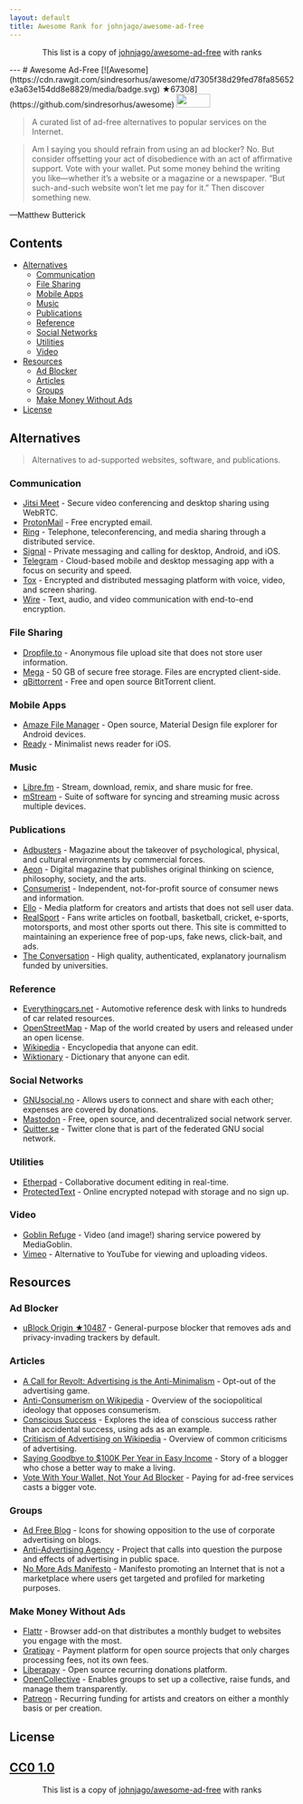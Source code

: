 ```yaml
---
layout: default
title: Awesome Rank for johnjago/awesome-ad-free
---
```


<p align="center">
	This list is a copy of <a href="https://github.com/johnjago/awesome-ad-free">johnjago/awesome-ad-free</a> with ranks
</p>
---
# Awesome Ad-Free [![Awesome](https://cdn.rawgit.com/sindresorhus/awesome/d7305f38d29fed78fa85652e3a63e154dd8e8829/media/badge.svg) ★67308](https://github.com/sindresorhus/awesome) <a href="https://nomoreads.org"><img src="https://s1.postimg.org/dg1oazt7z/nomoreads-logo-sm.png" width="60" height="24"></a>

> A curated list of ad-free alternatives to popular services on the Internet.

> Am I saying you should refrain from using an ad blocker? No. But consider offsetting your act of disobedience with an act of affirmative support. Vote with your wallet. Put some money behind the writing you like—whether it’s a website or a magazine or a newspaper. “But such-and-such website won’t let me pay for it.” Then discover something new.

—Matthew Butterick

## Contents

- [Alternatives](#alternatives)
  - [Communication](#communication)
  - [File Sharing](#file-sharing)
  - [Mobile Apps](#mobile-apps)
  - [Music](#music)
  - [Publications](#publications)
  - [Reference](#reference)
  - [Social Networks](#social-networks)
  - [Utilities](#utilities)
  - [Video](#video)
- [Resources](#resources)
  - [Ad Blocker](#ad-blocker)
  - [Articles](#articles)
  - [Groups](#groups)
  - [Make Money Without Ads](#make-money-without-ads)
 - [License](#license)

## Alternatives

> Alternatives to ad-supported websites, software, and publications.

### Communication

- [Jitsi Meet](https://jitsi.org/jitsi-meet/) - Secure video conferencing and desktop sharing using WebRTC.
- [ProtonMail](https://protonmail.com/) - Free encrypted email.
- [Ring](https://ring.cx/) - Telephone, teleconferencing, and media sharing through a distributed service.
- [Signal](https://www.whispersystems.org/) - Private messaging and calling for desktop, Android, and iOS.
- [Telegram](https://telegram.org/) - Cloud-based mobile and desktop messaging app with a focus on security and speed.
- [Tox](https://tox.chat/) - Encrypted and distributed messaging platform with voice, video, and screen sharing.
- [Wire](https://wire.com/en/privacy/) - Text, audio, and video communication with end-to-end encryption.

### File Sharing

- [Dropfile.to](https://dropfile.to/) - Anonymous file upload site that does not store user information.
- [Mega](https://mega.nz/) - 50 GB of secure free storage. Files are encrypted client-side.
- [qBittorrent](https://www.qbittorrent.org/) - Free and open source BitTorrent client.

### Mobile Apps

- [Amaze File Manager](https://github.com/arpitkh96/AmazeFileManager) - Open source, Material Design file explorer for Android devices.
- [Ready](https://readytheapp.com/) - Minimalist news reader for iOS.

### Music

- [Libre.fm](https://libre.fm/) - Stream, download, remix, and share music for free.
- [mStream](http://mstream.io/) - Suite of software for syncing and streaming music across multiple devices.

### Publications

- [Adbusters](https://www.adbusters.org/) - Magazine about the takeover of psychological, physical, and cultural environments by commercial forces.
- [Aeon](https://aeon.co/) - Digital magazine that publishes original thinking on science, philosophy, society, and the arts.
- [Consumerist](https://consumerist.com/) - Independent, not-for-profit source of consumer news and information.
- [Ello](https://ello.co/) - Media platform for creators and artists that does not sell user data.
- [RealSport](https://realsport101.com/) - Fans write articles on football, basketball, cricket, e-sports, motorsports, and most other sports out there. This site is committed to maintaining an experience free of pop-ups, fake news, click-bait, and ads.
- [The Conversation](https://theconversation.com/) - High quality, authenticated, explanatory journalism funded by universities.

### Reference

- [Everythingcars.net](https://everythingcars.net/) - Automotive reference desk with links to hundreds of car related resources.
- [OpenStreetMap](https://www.openstreetmap.org) - Map of the world created by users and released under an open license.
- [Wikipedia](https://en.wikipedia.org/wiki/Main_Page) - Encyclopedia that anyone can edit.
- [Wiktionary](https://www.wiktionary.org/) - Dictionary that anyone can edit.

### Social Networks

- [GNUsocial.no](https://gnusocial.no) - Allows users to connect and share with each other; expenses are covered by donations.
- [Mastodon](https://mastodon.social) - Free, open source, and decentralized social network server.
- [Quitter.se](https://quitter.se) - Twitter clone that is part of the federated GNU social network.

### Utilities

- [Etherpad](https://etherpad.wikimedia.org/) - Collaborative document editing in real-time.
- [ProtectedText](https://www.protectedtext.com/) - Online encrypted notepad with storage and no sign up.

### Video

- [Goblin Refuge](https://goblinrefuge.com/mediagoblin/) - Video (and image!) sharing service powered by MediaGoblin.
- [Vimeo](https://vimeo.com/) - Alternative to YouTube for viewing and uploading videos.

## Resources

### Ad Blocker

- [uBlock Origin ★10487](https://github.com/gorhill/uBlock) - General-purpose blocker that removes ads and privacy-invading trackers by default.

### Articles

- [A Call for Revolt: Advertising is the Anti-Minimalism](https://zenhabits.net/opt-out/) - Opt-out of the advertising game.
- [Anti-Consumerism on Wikipedia](https://en.wikipedia.org/wiki/Anti-consumerism) - Overview of the sociopolitical ideology that opposes consumerism.
- [Conscious Success](https://www.stevepavlina.com/blog/2011/12/conscious-success/) - Explores the idea of conscious success rather than accidental success, using ads as an example.
- [Criticism of Advertising on Wikipedia](https://en.wikipedia.org/wiki/Criticism_of_advertising) - Overview of common criticisms of advertising.
- [Saying Goodbye to $100K Per Year in Easy Income](https://www.stevepavlina.com/blog/2008/10/dropping-adsense-saying-goodbye-to-100k-per-year-in-easy-income/) - Story of a blogger who chose a better way to make a living.
- [Vote With Your Wallet, Not Your Ad Blocker](http://practicaltypography.com/vote-with-your-wallet.html) - Paying for ad-free services casts a bigger vote.

### Groups

- [Ad Free Blog](http://adfreeblog.org/) - Icons for showing opposition to the use of corporate advertising on blogs.
- [Anti-Advertising Agency](https://antiadvertisingagency.com/our-mission/) - Project that calls into question the purpose and effects of advertising in public space.
- [No More Ads Manifesto](https://nomoreads.org/) - Manifesto promoting an Internet that is not a marketplace where users get targeted and profiled for marketing purposes.

### Make Money Without Ads

- [Flattr](https://flattr.com/) - Browser add-on that distributes a monthly budget to websites you engage with the most.
- [Gratipay](https://gratipay.com/) - Payment platform for open source projects that only charges processing fees, not its own fees.
- [Liberapay](https://liberapay.com/) - Open source recurring donations platform.
- [OpenCollective](https://opencollective.com/) - Enables groups to set up a collective, raise funds, and manage them transparently.
- [Patreon](https://www.patreon.com/) - Recurring funding for artists and creators on either a monthly basis or per creation.

## License

[CC0 1.0](https://creativecommons.org/publicdomain/zero/1.0/)
---
<p align="center">
	This list is a copy of <a href="https://github.com/johnjago/awesome-ad-free">johnjago/awesome-ad-free</a> with ranks
</p>
